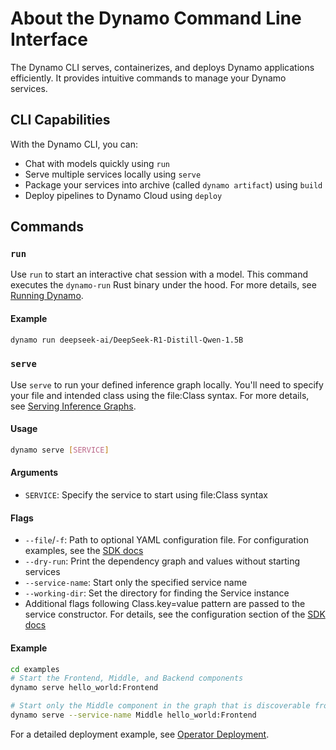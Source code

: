 <!--
SPDX-FileCopyrightText: Copyright (c) 2025 NVIDIA CORPORATION & AFFILIATES.
All rights reserved.
SPDX-License-Identifier: Apache-2.0

Licensed under the Apache License, Version 2.0 (the "License");
you may not use this file except in compliance with the License.
You may obtain a copy of the License at

http://www.apache.org/licenses/LICENSE-2.0

Unless required by applicable law or agreed to in writing, software
distributed under the License is distributed on an "AS IS" BASIS,
WITHOUT WARRANTIES OR CONDITIONS OF ANY KIND, either express or implied.
See the License for the specific language governing permissions and
limitations under the License.
-->

# About the Dynamo Command Line Interface

The Dynamo CLI serves, containerizes, and deploys Dynamo applications efficiently. It provides intuitive commands to manage your Dynamo services.

## CLI Capabilities

With the Dynamo CLI, you can:

* Chat with models quickly using `run`
* Serve multiple services locally using `serve`
* Package your services into archive (called `dynamo artifact`) using `build`
* Deploy pipelines to Dynamo Cloud using `deploy`

## Commands

### `run`

Use `run` to start an interactive chat session with a model. This command executes the `dynamo-run` Rust binary under the hood. For more details, see [Running Dynamo](dynamo_run.md).

#### Example
```bash
dynamo run deepseek-ai/DeepSeek-R1-Distill-Qwen-1.5B
```

### `serve`

Use `serve` to run your defined inference graph locally. You'll need to specify your file and intended class using the file:Class syntax. For more details, see [Serving Inference Graphs](dynamo_serve.md).

#### Usage
```bash
dynamo serve [SERVICE]
```

#### Arguments
* `SERVICE`: Specify the service to start using file:Class syntax

#### Flags
* `--file`/`-f`: Path to optional YAML configuration file. For configuration examples, see the [SDK docs](../API/sdk.md)
* `--dry-run`: Print the dependency graph and values without starting services
* `--service-name`: Start only the specified service name
* `--working-dir`: Set the directory for finding the Service instance
* Additional flags following Class.key=value pattern are passed to the service constructor. For details, see the configuration section of the [SDK docs](../API/sdk.md)

#### Example
```bash
cd examples
# Start the Frontend, Middle, and Backend components
dynamo serve hello_world:Frontend

# Start only the Middle component in the graph that is discoverable from the Frontend service
dynamo serve --service-name Middle hello_world:Frontend
```

For a detailed deployment example, see [Operator Deployment](dynamo_deploy/operator_deployment.md).
